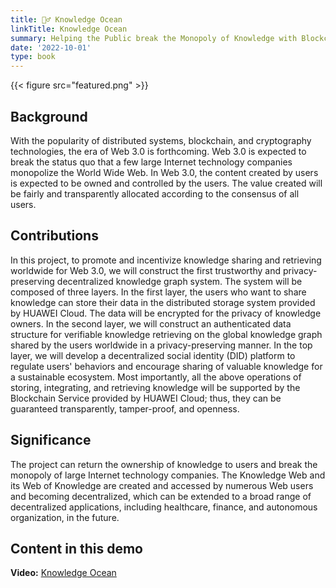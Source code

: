 ```yaml
---
title: 🏄‍♂️ Knowledge Ocean
linkTitle: Knowledge Ocean
summary: Helping the Public break the Monopoly of Knowledge with Blockchain and Web3.0
date: '2022-10-01'
type: book
---
```


{{< figure src="featured.png" >}}

## Background

With the popularity of distributed systems, blockchain, and cryptography technologies, the era of Web 3.0 is forthcoming. Web 3.0 is expected to break the status quo that a few large Internet technology companies monopolize the World Wide Web. In Web 3.0, the content created by users is expected to be owned and controlled by the users. The value created will be fairly and transparently allocated according to the consensus of all users.

## Contributions

In this project, to promote and incentivize knowledge sharing and retrieving worldwide for Web 3.0, we will construct the first trustworthy and privacy-preserving decentralized knowledge graph system. The system will be composed of three layers. In the first layer, the users who want to share knowledge can store their data in the distributed storage system provided by HUAWEI Cloud. The data will be encrypted for the privacy of knowledge owners. In the second layer, we will construct an authenticated data structure for verifiable knowledge retrieving on the global knowledge graph shared by the users worldwide in a privacy-preserving manner. In the top layer, we will develop a decentralized social identity (DID) platform to regulate users' behaviors and encourage sharing of valuable knowledge for a sustainable ecosystem. Most importantly, all the above operations of storing, integrating, and retrieving knowledge will be supported by the Blockchain Service provided by HUAWEI Cloud; thus, they can be guaranteed transparently, tamper-proof, and openness.

## Significance

The project can return the ownership of knowledge to users and break the monopoly of large Internet technology companies. The Knowledge Web and its Web of Knowledge are created and accessed by numerous Web users and becoming decentralized, which can be extended to a broad range of decentralized applications, including healthcare, finance, and autonomous organization, in the future.

## Content in this demo

**Video:** [Knowledge Ocean](../../../files/demo_ko.mp4)





